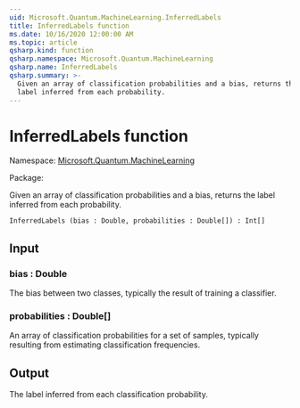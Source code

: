 ```yaml
---
uid: Microsoft.Quantum.MachineLearning.InferredLabels
title: InferredLabels function
ms.date: 10/16/2020 12:00:00 AM
ms.topic: article
qsharp.kind: function
qsharp.namespace: Microsoft.Quantum.MachineLearning
qsharp.name: InferredLabels
qsharp.summary: >-
  Given an array of classification probabilities and a bias, returns the
  label inferred from each probability.
---
```


# InferredLabels function

Namespace: [Microsoft.Quantum.MachineLearning](xref:Microsoft.Quantum.MachineLearning)

Package: [](https://nuget.org/packages/)


Given an array of classification probabilities and a bias, returns thelabel inferred from each probability.

```Q#
InferredLabels (bias : Double, probabilities : Double[]) : Int[]
```


## Input

### bias : Double

The bias between two classes, typically the result of training aclassifier.


### probabilities : Double[]

An array of classification probabilities for a set of samples, typicallyresulting from estimating classification frequencies.



## Output

The label inferred from each classification probability.
